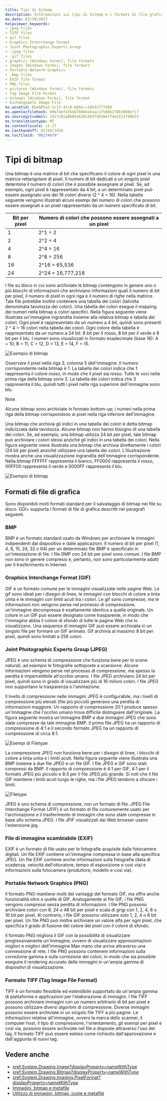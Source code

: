 ```yaml
---
title: Tipi di bitmap
description: Informazioni sui tipi di bitmap e i formati di file grafici GDI+ supportati, tra cui BMP, JPG, GIF, PNG e TIFF.
ms.date: 03/30/2017
helpviewer_keywords:
- jpeg files
- TIFF files
- gif files
- Graphics Interchange Format
- Joint Photographic Experts Group
- .jpeg files
- .gif files
- graphics [Windows Forms], file formats
- images [Windows Forms], file formats
- Portable Network Graphics
- .bmp files
- EXIF file format
- PNG files
- pictures [Windows Forms], file formats
- Tag Image File Format
- bitmaps [Windows Forms], file format
- Exchangeable Image File
ms.assetid: 6be085a2-2c13-47c8-b80a-c18b32777d8d
ms.openlocfilehash: 09b74ef476467b0bba5aac1f58db278b3898ef17
ms.sourcegitcommit: cb27c01a8b0b4630148374638aff4e2221f90b22
ms.translationtype: MT
ms.contentlocale: it-IT
ms.lasthandoff: 07/09/2020
ms.locfileid: "86174679"
---
```

# <a name="types-of-bitmaps"></a>Tipi di bitmap
Una bitmap è una matrice di bit che specificano il colore di ogni pixel in una matrice rettangolare di pixel. Il numero di bit dedicati a un singolo pixel determina il numero di colori che è possibile assegnare al pixel. Se, ad esempio, ogni pixel è rappresentato da 4 bit, a un determinato pixel può essere assegnato uno dei 16 colori diversi (2 ^ 4 = 16). Nella tabella seguente vengono illustrati alcuni esempi del numero di colori che possono essere assegnati a un pixel rappresentato da un numero specificato di bit.  
  
|Bit per pixel|Numero di colori che possono essere assegnati a un pixel|  
|--------------------|------------------------------------------------------|  
|1|2^1 = 2|  
|2|2^2 = 4|  
|4|2^4 = 16|  
|8|2^8 = 256|  
|16|2^16 = 65,536|  
|24|2^24 = 16,777,216|  
  
 I file su disco in cui sono archiviate le bitmap contengono in genere uno o più blocchi di informazioni che archiviano informazioni quali il numero di bit per pixel, il numero di pixel in ogni riga e il numero di righe nella matrice. Tale file potrebbe inoltre contenere una tabella dei colori (talvolta denominata tavolozza dei colori). Una tabella dei colori esegue il mapping dei numeri nella bitmap a colori specifici. Nella figura seguente viene illustrata un'immagine ingrandita insieme alla relativa bitmap e tabella dei colori. Ogni pixel è rappresentato da un numero a 4 bit, quindi sono presenti 2 ^ 4 = 16 colori nella tabella dei colori. Ogni colore della tabella è rappresentato da un numero a 24 bit: 8 bit per il rosso, 8 bit per il verde e 8 bit per il blu. I numeri sono visualizzati in formato esadecimale (base 16): A = 10, B = 11, C = 12, D = 13, E = 14, F = 15.  
  
 ![Esempio di bitmap](./media/aboutgdip03-art01.gif "AboutGdip03_Art01")  
  
 Osservare il pixel nella riga 3, colonna 5 dell'immagine. Il numero corrispondente nella bitmap è 1. La tabella dei colori indica che 1 rappresenta il colore rosso, in modo che il pixel sia rosso. Tutte le voci nella prima riga della bitmap sono 3. La tabella dei colori indica che 3 rappresenta il blu, quindi tutti i pixel nella riga superiore dell'immagine sono blu.  
  
> [!NOTE]
> Alcune bitmap sono archiviate in formato bottom-up; i numeri nella prima riga della bitmap corrispondono ai pixel nella riga inferiore dell'immagine.  
  
 Una bitmap che archivia gli indici in una tabella dei colori è detta bitmap indicizzata dalla tavolozza. Alcune bitmap non hanno bisogno di una tabella dei colori. Se, ad esempio, una bitmap utilizza 24 bit per pixel, tale bitmap può archiviare i colori stessi anziché gli indici in una tabella dei colori. Nella figura seguente viene illustrata una bitmap che archivia direttamente i colori (24 bit per pixel) anziché utilizzare una tabella dei colori. L'illustrazione mostra anche una visualizzazione ingrandita dell'immagine corrispondente. Nella bitmap FFFFFF rappresenta il bianco, FF0000 rappresenta il rosso, 00FF00 rappresenta il verde e 0000FF rappresenta il blu.  
  
 ![Esempio di bitmap](./media/aboutgdip03-art02.gif "AboutGdip03_Art02")  
  
## <a name="graphics-file-formats"></a>Formati di file di grafica  
 Sono disponibili molti formati standard per il salvataggio di bitmap nei file su disco. GDI+ supporta i formati di file di grafica descritti nei paragrafi seguenti.  
  
### <a name="bmp"></a>BMP  
 BMP è un formato standard usato da Windows per archiviare le immagini indipendenti dal dispositivo e dalle applicazioni. Il numero di bit per pixel (1, 4, 8, 15, 24, 32 o 64) per un determinato file BMP è specificato in un'intestazione di file. I file BMP con 24 bit per pixel sono comuni. I file BMP non sono in genere compressi e, pertanto, non sono particolarmente adatti per il trasferimento in Internet.  
  
### <a name="graphics-interchange-format-gif"></a>Graphics Interchange Format (GIF)  
 GIF è un formato comune per le immagini visualizzate nelle pagine Web. Le gif sono ideali per i disegni di linee, le immagini con blocchi di colore a tinta unita e le immagini con limiti acuti tra i colori. Le gif sono compresse, ma le informazioni non vengono perse nel processo di compressione. un'immagine decompressa è esattamente identica a quella originale. Un colore in un GIF può essere designato come trasparente, in modo che l'immagine abbia il colore di sfondo di tutte le pagine Web che lo visualizzano. Una sequenza di immagini GIF può essere archiviata in un singolo file per formare un GIF animato. Gif archivia al massimo 8 bit per pixel, quindi sono limitati a 256 colori.  
  
### <a name="joint-photographic-experts-group-jpeg"></a>Joint Photographic Experts Group (JPEG)  
 JPEG è uno schema di compressione che funziona bene per le scene naturali, ad esempio le fotografie sottoposte a scansione. Alcune informazioni vengono perse nel processo di compressione, ma spesso la perdita è impercettibile all'occhio umano. I file JPEG archiviano 24 bit per pixel, quindi sono in grado di visualizzare più di 16 milioni colori. I file JPEG non supportano la trasparenza o l'animazione.  
  
 Il livello di compressione nelle immagini JPEG è configurabile, ma i livelli di compressione più elevati (file più piccoli) generano una perdita di informazioni maggiore. Un rapporto di compressione 20:1 produce spesso un'immagine che l'occhio umano trova difficile distinguere dall'originale. La figura seguente mostra un'immagine BMP e due immagini JPEG che sono state compresse da tale immagine BMP. Il primo file JPEG ha un rapporto di compressione di 4:1 e il secondo formato JPEG ha un rapporto di compressione di circa 8:1.  
  
 ![Esempi di Filetype](./media/aboutgdip03-art03.gif "AboutGdip03_Art03")  
  
 La compressione JPEG non funziona bene per i disegni di linee, i blocchi di colore a tinta unita e i limiti acuti. Nella figura seguente viene illustrata una BMP insieme a due file JPEG e un file GIF. I file JPEG e GIF sono stati compressi da BMP. Il rapporto di compressione è 4:1 per GIF, 4:1 per il formato JPEG più piccolo e 8:3 per il file JPEG più grande. Si noti che il file GIF mantiene i limiti acuti lungo le righe, ma i file JPEG tendono a sfocare i limiti.  
  
 ![Filetype](./media/aboutgdip03-art03a.gif "AboutGdip03_Art03A")  
  
 JPEG è uno schema di compressione, non un formato di file. JPEG File Interchange Format (JFIF) è un formato di file comunemente usato per l'archiviazione e il trasferimento di immagini che sono state compresse in base allo schema JPEG. I file JFIF visualizzati dai Web browser usano l'estensione jpg.  
  
### <a name="exchangeable-image-file-exif"></a>File di immagine scambiabile (EXIF)  
 EXIF è un formato di file usato per le fotografie acquisite dalle fotocamere digitali. Un file EXIF contiene un'immagine compressa in base alla specifica JPEG. Un file EXIF contiene anche informazioni sulla fotografia (data di scadenza, velocità dell'otturatore, tempo di esposizione e così via) e informazioni sulla fotocamera (produttore, modello e così via).  
  
### <a name="portable-network-graphics-png"></a>Portable Network Graphics (PNG)  
 Il formato PNG mantiene molti dei vantaggi del formato GIF, ma offre anche funzionalità oltre a quelle di GIF. Analogamente ai file GIF, i file PNG vengono compressi senza perdita di informazioni. I file PNG possono archiviare colori con 8, 24 o 48 bit per pixel e scala di grigi con 1, 2, 4, 8 o 16 bit per pixel. Al contrario, i file GIF possono utilizzare solo 1, 2, 4 o 8 bit per pixel. Un file PNG può inoltre archiviare un valore alfa per ogni pixel, che specifica il grado di fusione del colore del pixel con il colore di sfondo.  
  
 Il formato PNG migliora il GIF con la possibilità di visualizzare progressivamente un'immagine, ovvero di visualizzare approssimazioni migliori e migliori dell'immagine Man mano che arriva attraverso una connessione di rete. I file PNG possono contenere informazioni sulla correzione gamma e sulla correzione dei colori, in modo che sia possibile eseguire il rendering accurato delle immagini in un'ampia gamma di dispositivi di visualizzazione.  
  
### <a name="tag-image-file-format-tiff"></a>Formato TIFF (Tag Image File Format)  
 TIFF è un formato flessibile ed estendibile supportato da un'ampia gamma di piattaforme e applicazioni per l'elaborazione di immagini. I file TIFF possono archiviare immagini con un numero arbitrario di bit per pixel e possono utilizzare diversi algoritmi di compressione. Diverse immagini possono essere archiviate in un singolo file TIFF a più pagine. Le informazioni relative all'immagine, ovvero la marca dello scanner, il computer host, il tipo di compressione, l'orientamento, gli esempi per pixel e così via, possono essere archiviate nel file e disposte attraverso l'uso dei tag. Il formato TIFF può essere esteso come richiesto dall'approvazione e dall'aggiunta di nuovi tag.  
  
## <a name="see-also"></a>Vedere anche

- <xref:System.Drawing.Image?displayProperty=nameWithType>
- <xref:System.Drawing.Bitmap?displayProperty=nameWithType>
- <xref:System.Drawing.Imaging.PixelFormat?displayProperty=nameWithType>
- [Immagini, bitmap e metafile](images-bitmaps-and-metafiles.md)
- [Utilizzo di immagini, bitmap, icone e metafile](working-with-images-bitmaps-icons-and-metafiles.md)
